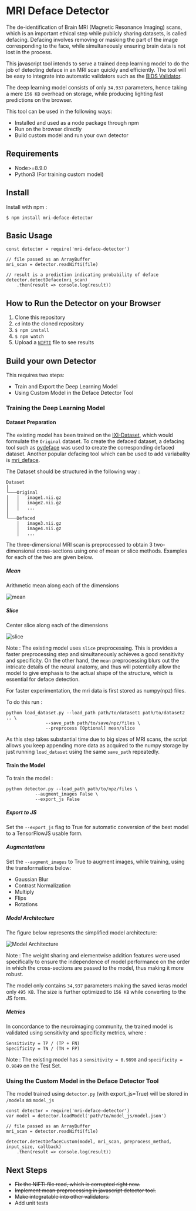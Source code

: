 # MRI Deface Detector

The de-identification of Brain MRI (Magnetic Resonance Imaging) scans, which is an important ethical step while publicly sharing datasets, is called defacing. Defacing involves removing or masking the part of the image corresponding to the face, while simultaneously ensuring brain data is not lost in the process.

This javascript tool intends to serve a trained deep learning model to do the job of detecting deface in an MRI scan quickly and efficiently. The tool will be easy to integrate into automatic validators such as the [BIDS Validator](https://github.com/INCF/bids-validator). 

The deep learning model consists of only `34,937` parameters, hence taking a mere `156 KB` overhead on storage, while producing lighting fast predictions on the browser.

This tool can be used in the following ways:

- Installed and used as a node package through npm
- Run on the browser directly
- Build custom model and run your own detector

## Requirements
- Node>=8.9.0
- Python3 (For training custom model)

## Install

Install with npm :
```
$ npm install mri-deface-detector
```

## Basic Usage

```
const detector = require('mri-deface-detector')

// file passed as an ArrayBuffer
mri_scan = detector.readNifti(file)

// result is a prediction indicating probability of deface
detector.detectDeface(mri_scan)
	.then(result => console.log(result))
```

## How to Run the Detector on your Browser

1. Clone this repository
2. `cd` into the cloned repository
3. `$ npm install`
4. `$ npm watch`
5. Upload a [`NIFTI`](https://brainder.org/2012/09/23/the-nifti-file-format/) file to see results

## Build your own Detector

This requires two steps:

- Train and Export the Deep Learning Model 
- Using Custom Model in the Deface Detector Tool

### Training the Deep Learning Model 

#### Dataset Preparation

The existing model has been trained on the [IXI-Dataset](http://brain-development.org/ixi-dataset/), which would formulate the `Original` dataset. To create the defaced dataset, a defacing tool such as [pydeface](https://github.com/poldracklab/pydeface) was used to create the corresponding defaced dataset. Another popular defacing tool which can be used to add variabality is [mri_deface](https://surfer.nmr.mgh.harvard.edu/fswiki/mri_deface).

The Dataset should be structured in the following way : 

```
Dataset
│
└───Original
│   │	image1.nii.gz 
│   │	image2.nii.gz 
│   │	...
│
└───Defaced
    │	image3.nii.gz 
    │	image4.nii.gz
    │	...
```

The three-dimensional MRI scan is preprocessed to obtain 3 two-dimensional cross-sections using one of mean or slice methods. Examples for each of the two are given below.

##### Mean
Arithmetic mean along each of the dimensions

![mean](assets/undefaced_mean.jpg)

##### Slice
Center slice along each of the dimensions

![slice](assets/undefaced_slice.jpg)

Note : The existing model uses `slice` preprocessing. This is provides a faster preprocessing step and simultaneously achieves a good sensitivity and specificity.
On the other hand, the `mean` preprocessing blurs out the intricate details of the neural anatomy, and thus will potentially allow the model to give emphasis to the actual shape of the structure, which is essential for deface detection.

For faster experimentation, the mri data is first stored as numpy(npz) files.

To do this run :

```
python load_dataset.py --load_path path/to/dataset1 path/to/dataset2 .. \
		       --save_path path/to/save/npz/files \
		       --preprocess [Optional] mean/slice
```

As this step takes substantial time due to big sizes of MRI scans, the script allows you keep appending more data as acquired to the numpy storage by just running `load_dataset` using the same `save_path` repeatedly.

#### Train the Model

To train the model :

```
python detector.py --load_path path/to/npz/files \
		   --augment_images False \
		   --export_js False
```

##### Export to JS
Set the `--export_js` flag to True for automatic conversion of the best model to a TensorFlowJS usable form.

##### Augmentations
Set the `--augment_images` to True to augment images, while training, using the transformations below:
- Gaussian Blur
- Contrast Normalization
- Multiply
- Flips
- Rotations

##### Model Architecture
The figure below represents the simplified model architecture:

![Model Architecture](assets/model_architecture.png)

Note : The weight sharing and elementwise addition features were used specifically to ensure the independence of model performance on the order in which the cross-sections are passed to the model, thus making it more robust.

The model only contains `34,937` parameters making the saved keras model only `495 KB`. The size is further optimized to `156 KB` while converting to the JS form.

##### Metrics

In concordance to the neuroimaging community, the trained model is validated using sensitivity and specificity metrics, where :

`Sensitivity = TP / (TP + FN)`\
`Specificity = TN / (TN + FP)`

Note : The existing model has a `sensitivity = 0.9898` and `specificity = 0.9849` on the Test Set.

### Using the Custom Model in the Deface Detector Tool

The model trained using `detector.py` (with export_js=True) will be stored in `/models` as `model_js`

```
const detector = require('mri-deface-detector')
var model = detector.loadModel('path/to/model_js/model.json')

// file passed as an ArrayBuffer
mri_scan = detector.readNifti(file)

detector.detectDefaceCustom(model, mri_scan, preprocess_method, input_size, callback)
	.then(result => console.log(result))
```

## Next Steps

- ~~Fix the NIFTI file read, which is corrupted right now.~~
- ~~Implement mean preprocessing in javascript detector tool.~~
- ~~Make integratable into other validators.~~
- Add unit tests
